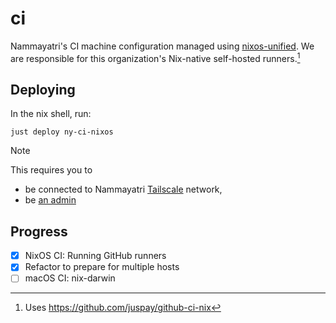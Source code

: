 # ci

Nammayatri's CI machine configuration managed using [nixos-unified](https://nixos-unified.org/autowiring.html). We are responsible for this organization's Nix-native self-hosted runners.[^1]

[^1]: Uses https://github.com/juspay/github-ci-nix

## Deploying

In the nix shell, run:

```
just deploy ny-ci-nixos
```

>[!NOTE]
> This requires you to
> - be connected to Nammayatri [Tailscale](https://login.tailscale.com/admin/machines) network,
> - be [an admin](https://github.com/nammayatri/ci/blob/main/common/config/default.nix)

## Progress

- [x] NixOS CI: Running GitHub runners
- [x] Refactor to prepare for multiple hosts
- [ ] macOS CI: nix-darwin
